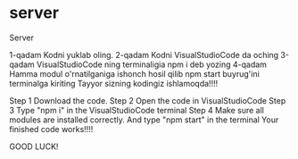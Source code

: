 # server
Server



1-qadam
Kodni yuklab oling.
2-qadam
Kodni VisualStudioCode da oching
3-qadam
VisualStudioCode ning terminaligia npm i deb yozing
4-qadam
Hamma modul o'rnatilganiga ishonch hosil qilib npm start buyrug'ini terminalga kiriting
Tayyor sizning kodingiz ishlamoqda!!!!


Step 1
Download the code.
Step 2
Open the code in VisualStudioCode
Step 3
Type "npm i" in the VisualStudioCode terminal
Step 4
Make sure all modules are installed correctly. And type "npm start" in the terminal
Your finished code works!!!!

GOOD LUCK!

